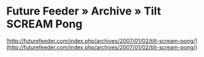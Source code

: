 <!--
id: 6841178
link: http://tumblr.atmos.org/post/6841178/future-feeder-archive-tilt-scream-pong
slug: future-feeder-archive-tilt-scream-pong
date: Thu Jul 26 2007 10:23:36 GMT-0700 (PDT)
publish: 2007-07-026
tags: 
title: Future Feeder » Archive » Tilt SCREAM Pong
-->


Future Feeder » Archive » Tilt SCREAM Pong
==========================================

[http://futurefeeder.com/index.php/archives/2007/01/02/tilt-scream-pong/](http://futurefeeder.com/index.php/archives/2007/01/02/tilt-scream-pong/)

